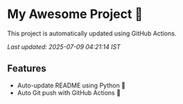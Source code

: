 # My Awesome Project 🚀

This project is automatically updated using GitHub Actions.

_Last updated: 2025-07-09 04:21:14 IST_

## Features
- Auto-update README using Python 🐍
- Auto Git push with GitHub Actions 🤖
